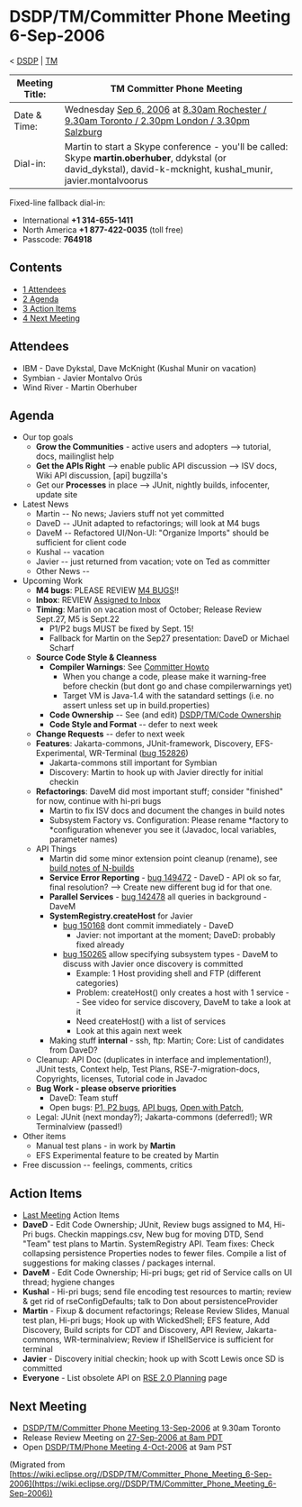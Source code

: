 

DSDP/TM/Committer Phone Meeting 6-Sep-2006
==========================================

< [DSDP](/DSDP "DSDP")‎ | [TM](/DSDP/TM "DSDP/TM")

| Meeting Title: | **TM Committer Phone Meeting** |
| --- | --- |
| Date & Time: | Wednesday [Sep 6, 2006](/index.php?title=Sep_6,_2006&action=edit&redlink=1 "Sep 6, 2006 (page does not exist)") at [8.30am Rochester / 9.30am Toronto / 2.30pm London / 3.30pm Salzburg](http://www.timeanddate.com/worldclock/meetingdetails.html?year=2006&month=9&day=6&hour=13&min=30&sec=0&p1=223&p2=250&p3=421&p4=136&iv=1800) |
| Dial-in: | Martin to start a Skype conference - you'll be called:   Skype **martin.oberhuber**, ddykstal (or david\_dykstal), david-k-mcknight, kushal\_munir, javier.montalvoorus |

Fixed-line fallback dial-in:

*   International **+1 314-655-1411**
*   North America **+1 877-422-0035** (toll free)
*   Passcode: **764918**

Contents
--------

*   [1 Attendees](#Attendees)
*   [2 Agenda](#Agenda)
*   [3 Action Items](#Action-Items)
*   [4 Next Meeting](#Next-Meeting)

Attendees
---------

*   IBM - Dave Dykstal, Dave McKnight (Kushal Munir on vacation)
*   Symbian - Javier Montalvo Orús
*   Wind River - Martin Oberhuber

Agenda
------

*   Our top goals
    *   **Grow the Communities** \- active users and adopters --> tutorial, docs, mailinglist help
    *   **Get the APIs Right** --\> enable public API discussion --> ISV docs, Wiki API discussion, \[api\] bugzilla's
    *   Get our **Processes** in place --> JUnit, nightly builds, infocenter, update site
*   Latest News
    *   Martin -- No news; Javiers stuff not yet committed
    *   DaveD -- JUnit adapted to refactorings; will look at M4 bugs
    *   DaveM -- Refactored UI/Non-UI: "Organize Imports" should be sufficient for client code
    *   Kushal -- vacation
    *   Javier -- just returned from vacation; vote on Ted as committer
    *   Other News --
*   Upcoming Work
    *   **M4 bugs**: PLEASE REVIEW [M4 BUGS](https://bugs.eclipse.org/bugs/buglist.cgi?query_format=advanced&classification=DSDP&product=Target+Management&component=RSE&target_milestone=1.0+M4&bug_status=UNCONFIRMED&bug_status=NEW&bug_status=ASSIGNED&bug_status=REOPENED&cmdtype=doit)!!
    *   **Inbox**: REVIEW [Assigned to Inbox](https://bugs.eclipse.org/bugs/buglist.cgi?query_format=advanced&classification=DSDP&product=Target+Management&component=RSE&bug_status=UNCONFIRMED&bug_status=NEW&bug_status=ASSIGNED&bug_status=REOPENED&emailassigned_to1=1&emailtype1=exact&email1=dsdp.tm.rse-inbox%40eclipse.org&cmdtype=doit)
    *   **Timing**: Martin on vacation most of October; Release Review Sept.27, M5 is Sept.22
        *   P1/P2 bugs MUST be fixed by Sept. 15!
        *   Fallback for Martin on the Sep27 presentation: DaveD or Michael Scharf
    *   **Source Code Style & Cleanness**
        *   **Compiler Warnings**: See [Committer Howto](https://www.eclipse.org/dsdp/tm/development/compiler_warnings.php)
            *   When you change a code, please make it warning-free before checkin (but dont go and chase compilerwarnings yet)
            *   Target VM is Java-1.4 with the satandard settings (i.e. no assert unless set up in build.properties)
        *   **Code Ownership** \-\- See (and edit) [DSDP/TM/Code Ownership](/DSDP/TM/Code_Ownership "DSDP/TM/Code Ownership")
        *   **Code Style and Format** \-\- defer to next week
    *   **Change Requests** \-\- defer to next week
    *   **Features**: Jakarta-commons, JUnit-framework, Discovery, EFS-Experimental, WR-Terminal ([bug 152826](https://bugs.eclipse.org/bugs/show_bug.cgi?id=152826))
        *   Jakarta-commons still important for Symbian
        *   Discovery: Martin to hook up with Javier directly for initial checkin
    *   **Refactorings**: DaveM did most important stuff; consider "finished" for now, continue with hi-pri bugs
        *   Martin to fix ISV docs and document the changes in build notes
        *   Subsystem Factory vs. Configuration: Please rename \*factory to \*configuration whenever you see it (Javadoc, local variables, parameter names)
    *   API Things
        *   Martin did some minor extension point cleanup (rename), see [build notes of N-builds](http://download.eclipse.org/dsdp/tm/downloads/drops/N20060829-0100/buildNotes.php)
        *   **Service Error Reporting** \- [bug 149472](https://bugs.eclipse.org/bugs/show_bug.cgi?id=149472) \- DaveD - API ok so far, final resolution? --> Create new different bug id for that one.
        *   **Parallel Services** \- [bug 142478](https://bugs.eclipse.org/bugs/show_bug.cgi?id=142478) all queries in background - DaveM
        *   **SystemRegistry.createHost** for Javier
            *   [bug 150168](https://bugs.eclipse.org/bugs/show_bug.cgi?id=150168) dont commit immediately - DaveD
                *   Javier: not important at the moment; DaveD: probably fixed already
            *   [bug 150265](https://bugs.eclipse.org/bugs/show_bug.cgi?id=150265) allow specifying subsystem types - DaveM to discuss with Javier once discovery is committed
                *   Example: 1 Host providing shell and FTP (different categories)
                *   Problem: createHost() only creates a host with 1 service -- See video for service discovery, DaveM to take a look at it
                *   Need createHost() with a list of services
                *   Look at this again next week
        *   Making stuff **internal** \- ssh, ftp: Martin; Core: List of candidates from DaveD?
    *   Cleanup: API Doc (duplicates in interface and implementation!), JUnit tests, Context help, Test Plans, RSE-7-migration-docs, Copyrights, licenses, Tutorial code in Javadoc
    *   **Bug Work - please observe priorities**
        *   DaveD: Team stuff
        *   Open bugs: [P1, P2 bugs](https://bugs.eclipse.org/bugs/buglist.cgi?query_format=advanced&classification=DSDP&product=Target+Management&component=RSE&bug_status=UNCONFIRMED&bug_status=NEW&bug_status=ASSIGNED&bug_status=REOPENED&priority=P1&priority=P2&cmdtype=doit), [API bugs](https://bugs.eclipse.org/bugs/buglist.cgi?query_format=advanced&short_desc_type=allwordssubstr&short_desc=%5Bapi&classification=DSDP&product=Target+Management&component=RSE&bug_status=UNCONFIRMED&bug_status=NEW&bug_status=ASSIGNED&bug_status=REOPENED&cmdtype=doit), [Open with Patch](https://bugs.eclipse.org/bugs/buglist.cgi?query_format=advanced&classification=DSDP&product=Target+Management&component=RSE&bug_status=UNCONFIRMED&bug_status=NEW&bug_status=ASSIGNED&bug_status=REOPENED&cmdtype=doit&field0-0-0=attachments.ispatch&type0-0-0=equals&value0-0-0=1),
    *   Legal: JUnit (next monday?); Jakarta-commons (deferred!); WR Terminalview (passed!)
*   Other items
    *   Manual test plans - in work by **Martin**
    *   EFS Experimental feature to be created by Martin
*   Free discussion -- feelings, comments, critics

  

Action Items
------------

*   [Last Meeting](/DSDP/TM/Committer_Phone_Meeting_30-Aug-2006#Action_Items "DSDP/TM/Committer Phone Meeting 30-Aug-2006") Action Items
*   **DaveD** \- Edit Code Ownership; JUnit, Review bugs assigned to M4, Hi-Pri bugs. Checkin mappings.csv, New bug for moving DTD, Send "Team" test plans to Martin. SystemRegistry API. Team fixes: Check collapsing persistence Properties nodes to fewer files. Compile a list of suggestions for making classes / packages internal.
*   **DaveM** \- Edit Code Ownership; Hi-pri bugs; get rid of Service calls on UI thread; hygiene changes
*   **Kushal** \- Hi-pri bugs; send file encoding test resources to martin; review & get rid of rseConfigDefaults; talk to Don about persistenceProvider
*   **Martin** \- Fixup & document refactorings; Release Review Slides, Manual test plan, Hi-pri bugs; Hook up with WickedShell; EFS feature, Add Discovery, Build scripts for CDT and Discovery, API Review, Jakarta-commons, WR-terminalview; Review if IShellService is sufficient for terminal
*   **Javier** \- Discovery initial checkin; hook up with Scott Lewis once SD is committed
*   **Everyone** \- List obsolete API on [RSE 2.0 Planning](/RSE_2.0_Planning "RSE 2.0 Planning") page

Next Meeting
------------

*   [DSDP/TM/Committer Phone Meeting 13-Sep-2006](/DSDP/TM/Committer_Phone_Meeting_13-Sep-2006 "DSDP/TM/Committer Phone Meeting 13-Sep-2006") at 9.30am Toronto
*   Release Review Meeting on [27-Sep-2006 at 8am PDT](http://www.timeanddate.com/worldclock/meetingdetails.html?year=2006&month=9&day=27&hour=15&min=0&sec=0&p1=224&p2=421&p3=250&p4=136&p5=223)
*   Open [DSDP/TM/Phone Meeting 4-Oct-2006](/DSDP/TM/Phone_Meeting_4-Oct-2006 "DSDP/TM/Phone Meeting 4-Oct-2006") at 9am PST


(Migrated from [https://wiki.eclipse.org//DSDP/TM/Committer_Phone_Meeting_6-Sep-2006](https://wiki.eclipse.org//DSDP/TM/Committer_Phone_Meeting_6-Sep-2006))